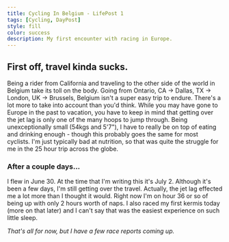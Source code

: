 ```yaml
---
title: Cycling In Belgium - LifePost 1
tags: [Cycling, DayPost]
style: fill
color: success
description: My first encounter with racing in Europe.
---
```


## First off, travel kinda sucks.

Being a rider from California and traveling to the other side of the world in Belgium take its toll on the body. Going from Ontario, CA -> Dallas, TX -> London, UK -> Brussels, Belgium isn't a super easy trip to endure. There's a lot more to take into account than you'd think. While you may have gone to Europe in the past to vacation, you have to keep in mind that getting over the jet lag is only one of the many hoops to jump through. Being unexceptionally small (54kgs and 5'7"), I have to really be on top of eating and drinking enough - though this probably goes the same for most cyclists. I'm just typically bad at nutrition, so that was quite the struggle for me in the 25 hour trip across the globe.

### After a couple days...

I flew in June 30. At the time that I'm writing this it's July 2. Although it's been a few days, I'm still getting over the travel. Actually, the jet lag effected me a lot more than I thought it would. Right now I'm on hour 36 or so of being up with only 2 hours worth of naps. I also raced my first kermis today (more on that later) and I can't say that was the easiest experience on such little sleep.

*That's all for now, but I have a few race reports coming up.*

